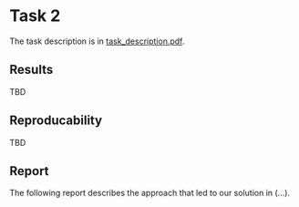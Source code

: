 # Task 2
The task description is in [task_description.pdf](task_description.pdf).

## Results
TBD


## Reproducability
TBD


## Report
The following report describes the approach that led to our solution in (...).
